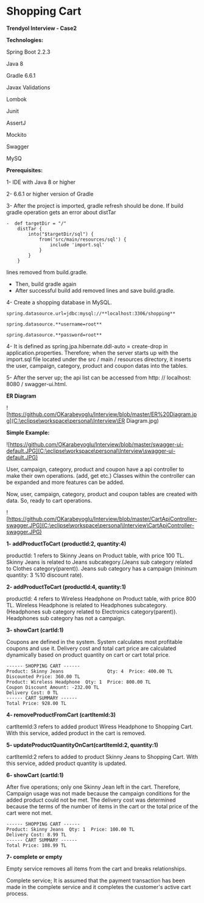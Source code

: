 # Shopping Cart 

**Trendyol Interview - Case2**

**Technologies:**

Spring Boot 2.2.3

Java 8

Gradle 6.6.1

Javax Validations

Lombok

Junit

AssertJ

Mockito

Swagger

MySQ

**Prerequisites:**

1- IDE with Java 8 or higher

2- 6.6.1 or higher version of Gradle

3- After the project is imported, gradle refresh should be done. If build gradle operation gets an error about distTar

	-  def targetDir = "/"
		distTar {
			into("$targetDir/sql") {
				from('src/main/resources/sql') {
					include 'import.sql'
				}
			}
		}  
lines removed from build.gradle.

 -  Then, build gradle again
 -  After successful build add removed lines and save  build.gradle.

4- Create a shopping database in MySQL.

`spring.datasource.url=jdbc:mysql://**localhost:3306/shopping**`

`spring.datasource.**username=root**`

`spring.datasource.**password=root**`

4- It is defined as spring.jpa.hibernate.ddl-auto = create-drop in application.properties. Therefore; when the server starts up with the import.sql file located under the src / main / resources directory, it inserts the user, campaign, category, product and coupon datas into the tables. 

5- After the server up; the api list can be accessed from http: // localhost: 8080 / swagger-ui.html.



**ER Diagram**

![https://github.com/OKarabeyoglu/Interview/blob/master/ER%20Diagram.jpg](C:\eclipse\workspace\personal\Interview\ER Diagram.jpg)



**Simple Example:**

![https://github.com/OKarabeyoglu/Interview/blob/master/swagger-ui-default.JPG](C:\eclipse\workspace\personal\Interview\swagger-ui-default.JPG)

User, campaign, category, product and coupon have a api controller to make their own operations. (add, get etc.) Classes within the controller can be expanded and more features can be added.

Now, user, campaign, category, product and coupon tables are created with data. So, ready to cart operations. 

![https://github.com/OKarabeyoglu/Interview/blob/master/CartApiController-swagger.JPG](C:\eclipse\workspace\personal\Interview\CartApiController-swagger.JPG)

**1- addProductToCart (productId:2, quantity:4)**

productId: 1 refers to Skinny Jeans on Product table, with price 100 TL. Skinny Jeans is related to Jeans subcategory.(Jeans sub category related to Clothes category(parent)). Jeans sub category has a campaign (mininum quantity: 3 %10 discount rate).

**2- addProductToCart (productId:4, quantity:1)**

productId: 4 refers to Wireless Headphone on Product table, with price 800 TL. Wireless Headphone is related to Headphones subcategory.(Headphones sub category related to Electronics category(parent)). Headphones sub category has not a campaign.

**3- showCart (cartId:1)**

Coupons are defined in the system. System calculates most profitable coupons and use it. Delivery cost and total cart price are calculated dynamically based on product quantity on cart or cart total price.

```
------ SHOPPING CART ------
Product: Skinny Jeans                Qty: 4  Price: 400.00 TL  Discounted Price: 360.00 TL
Product: Wireless Headphone  Qty: 1  Price: 800.00 TL
Coupon Discount Amount: -232.00 TL
Delivery Cost: 0 TL
------ CART SUMMARY ------
Total Price: 928.00 TL
```

**4- removeProductFromCart (cartItemId:3)**

cartItemId:3 refers to added product Wiress Headphone to Shopping Cart. With this service, added product in the cart is removed.

**5- updateProductQuantityOnCart(cartItemId:2, quantity:1)**

cartItemId:2 refers to added to product Skinny Jeans to Shopping Cart. With this service, added product quantity is updated.

**6- showCart (cartId:1)**

After five operations; only one Skinny Jean left in the cart. Therefore, Campaign usage was not made because the campaign conditions for the added product could not be met. The delivery cost was determined because the terms of the number of items in the cart or the total price of the cart were not met.

```
------ SHOPPING CART ------
Product: Skinny Jeans  Qty: 1  Price: 100.00 TL
Delivery Cost: 8.99 TL
------ CART SUMMARY ------
Total Price: 108.99 TL
```

**7- complete or empty**

Empty service removes all items from the cart and breaks relationships.

Complete service; It is assumed that the payment transaction has been made in the complete service and it completes the customer's active cart process.



